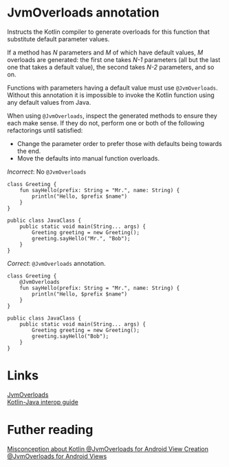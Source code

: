 # JvmOverloads annotation
Instructs the Kotlin compiler to generate overloads for this function that substitute default parameter values.

If a method has *N* parameters and *M* of which have default values, *M* overloads are generated: the first one takes *N-1* parameters (all but the last one that takes a default value), the second takes *N-2* parameters, and so on.

Functions with parameters having a default value must use `@JvmOverloads`. Without this annotation it is impossible to invoke the Kotlin function using any default values from Java.

When using `@JvmOverloads`, inspect the generated methods to ensure they each make sense. If they do not, perform one or both of the following refactorings until satisfied:
- Change the parameter order to prefer those with defaults being towards the end.
- Move the defaults into manual function overloads.

*Incorrect*: No `@JvmOverloads`
```
class Greeting {
    fun sayHello(prefix: String = "Mr.", name: String) {
        println("Hello, $prefix $name")
    }
}
```
```
public class JavaClass {
    public static void main(String... args) {
        Greeting greeting = new Greeting();
        greeting.sayHello("Mr.", "Bob");
    }
}
```

*Correct*: `@JvmOverloads` annotation.
```
class Greeting {
    @JvmOverloads
    fun sayHello(prefix: String = "Mr.", name: String) {
        println("Hello, $prefix $name")
    }
}
```
```
public class JavaClass {
    public static void main(String... args) {
        Greeting greeting = new Greeting();
        greeting.sayHello("Bob");
    }
}
```

# Links
[JvmOverloads](https://kotlinlang.org/api/latest/jvm/stdlib/kotlin.jvm/-jvm-overloads/#jvmoverloads)  
[Kotlin-Java interop guide](https://developer.android.com/kotlin/interop)

# Futher reading
[Misconception about Kotlin @JvmOverloads for Android View Creation](https://proandroiddev.com/misconception-about-kotlin-jvmoverloads-for-android-view-creation-cb88f432e1fe)  
[@JvmOverloads for Android Views](https://zsmb.co/jvmoverloads-for-android-views/)
